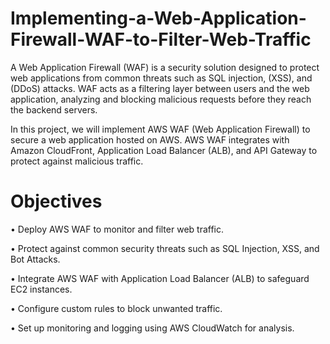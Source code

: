 # Implementing-a-Web-Application-Firewall-WAF-to-Filter-Web-Traffic
A Web Application Firewall (WAF) is a security solution designed to protect web applications from common threats such as SQL injection,  (XSS), and  (DDoS) attacks. WAF acts as a filtering layer between users and the web application, analyzing and blocking malicious requests before they reach the backend servers.

In this project, we will implement AWS WAF (Web Application Firewall) to secure a web application hosted on AWS. AWS WAF integrates with Amazon CloudFront, Application Load Balancer (ALB), and API Gateway to protect against malicious traffic.
# Objectives
•	Deploy AWS WAF to monitor and filter web traffic.

•	Protect against common security threats such as SQL Injection, XSS, and Bot Attacks.

•	Integrate AWS WAF with Application Load Balancer (ALB) to safeguard EC2 instances.

•	Configure custom rules to block unwanted traffic.

•	Set up monitoring and logging using AWS CloudWatch for analysis.
